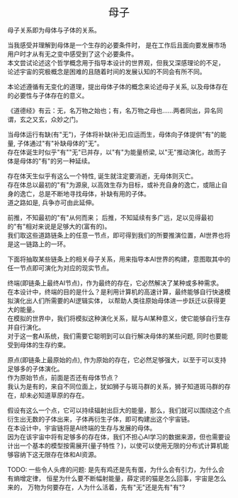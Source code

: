 <center><font size=5>母子</font></center>

母子关系即为母体与子体的关系。

当我感受并理解到母体是一个生存的必要条件时，
是在工作后且面向要发展市场用户时才从有无之变中感受到了这个必要条件。<br/>
本文尝试论述这个哲学概念用于指导本设计的世界观，但我又深感理论的不足，
论述宇宙的究极概念是困难的且随着时间的发展认知的不同会有所不同。

本论述遵循有无变化的道理，提出母体子体的概念来论述母子关系,
以及母体存在的必要性与子体存在的意义。

《道德经》有云：无，名万物之始也；有，名万物之母也......两者同出，异名同谓，玄之又玄，众妙之门。<br/>

当母体运行有缺(有"无")，子体将补缺(补无)应运而生，母体向子体提供"有"的能量, 子体通过"有"补缺母体的"无"。<br/>
存在体诞生时似乎"有""无"已并存，以"有"为能量桥梁, 以"无"推动演化，故而子体是母体的"有"的另一种延续。<br/>

存在体天生似乎有这么一个特性, 诞生就注定要消逝，无母体则灭亡。<br/>
存在体总以最初的"有"为源泉, 以高效生存为目标，或补充自身的逸亡，或阻止自身的逸亡，总是不断地寻找母体，补缺有用的子体。<br/>
道之路如是, 兵争亦可由此延伸。

前推，不知最初的"有"从何而来； 后推，不知延续有多广远，足以见得最初的"有"相对来说是足够大的(富有的)。<br/>
我们取这些道路链条上的任意一节点，即可得到我们的所要推演位置，AI世界也将是这一链路上的一环。

下面将抽取某些链条上的相关母子关系，用来指导本AI世界的构建，意图取其中的任一节点即可演化为对应的现实节点。

终端(即链条上最终AI节点)，作为最终的存在，它必然解决了某种或多种需求。<br/>
在本设计中，终端的目的是什么？是利用计算机的高速计算，最终能够自行快速模拟演化出人们所需要的AI逻辑实体，
以帮助人类往原始母体进一步跃迁以获得更大的能量。<br/>
在模拟的世界中，我们将模拟这种演化关系，赋与AI某种意义，使它能够自行生存并自行演化。<br/>
对于这一套AI系统，我们需要它聪明到可以自行解决母体的某些问题, 同时也要能受到母体的生存约束。<br/>

原点(即链条上最原始的点), 作为原始的存在，它必然足够强大，以至于可以支持足够多的子体演化。<br/> 
作为原始节点，前面是否还有母体节点？<br/>
我认为是有的，来自不同位面上，犹如狮子与斑马群的关系，狮子知道斑马群的存在，却未必知道草原的存在。

假设有这么一个点，它可以持续辐射出巨大的能量，那么，我们就可以围绕这个点衍生出无数的子体出来，子体再衍生子体，即可构建出这个宇宙链。<br />
在本设计中，宇宙链将是AI终端的生存与发展的母体。<br/>
因为在该宇宙中将有足够多的存在体，我们不担心AI学习的数据来源，但也需要设计出一个基本的模型按需展开(量子特性？)，以使可以使用无限的分布式计算机能够容纳下这无限存在体和AI资源。<br/>


TODO:
一些令人头疼的问题:
是先有鸡还是先有蛋，为什么会有引力，为什么会有熵增定律，
恒星为什么要不断幅射能量，薛定谔的猫是怎么回事，宇宙是怎么来的，
万物为何要存在，人为什么活着，先有"无"还是先有"有"?
